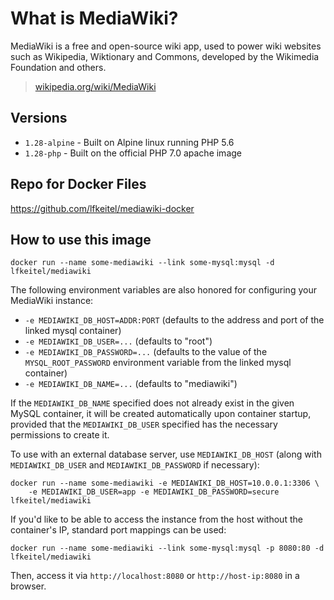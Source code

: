 # What is MediaWiki?

MediaWiki is a free and open-source wiki app, used to power wiki websites such
as Wikipedia, Wiktionary and Commons, developed by the Wikimedia Foundation and
others.

> [wikipedia.org/wiki/MediaWiki](https://en.wikipedia.org/wiki/MediaWiki)

## Versions

- `1.28-alpine` - Built on Alpine linux running PHP 5.6
- `1.28-php` - Built on the official PHP 7.0 apache image

## Repo for Docker Files

https://github.com/lfkeitel/mediawiki-docker

## How to use this image

    docker run --name some-mediawiki --link some-mysql:mysql -d lfkeitel/mediawiki

The following environment variables are also honored for configuring your MediaWiki instance:

- `-e MEDIAWIKI_DB_HOST=ADDR:PORT` (defaults to the address and port of the linked mysql container)
- `-e MEDIAWIKI_DB_USER=...` (defaults to "root")
- `-e MEDIAWIKI_DB_PASSWORD=...` (defaults to the value of the `MYSQL_ROOT_PASSWORD` environment variable from the linked mysql container)
- `-e MEDIAWIKI_DB_NAME=...` (defaults to "mediawiki")

If the `MEDIAWIKI_DB_NAME` specified does not already exist in the given MySQL container, it will be created automatically upon container startup, provided that the `MEDIAWIKI_DB_USER` specified has the necessary permissions to create it.

To use with an external database server, use `MEDIAWIKI_DB_HOST` (along with `MEDIAWIKI_DB_USER` and `MEDIAWIKI_DB_PASSWORD` if necessary):

    docker run --name some-mediawiki -e MEDIAWIKI_DB_HOST=10.0.0.1:3306 \
        -e MEDIAWIKI_DB_USER=app -e MEDIAWIKI_DB_PASSWORD=secure lfkeitel/mediawiki

If you'd like to be able to access the instance from the host without the container's IP, standard port mappings can be used:

    docker run --name some-mediawiki --link some-mysql:mysql -p 8080:80 -d lfkeitel/mediawiki

Then, access it via `http://localhost:8080` or `http://host-ip:8080` in a browser.